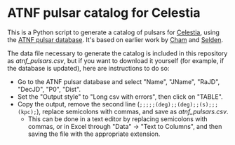 # ATNF pulsar catalog for Celestia
This is a Python script to generate a catalog of pulsars for [Celestia](https://github.com/CelestiaProject/Celestia),
using the [ATNF pulsar database](https://www.atnf.csiro.au/research/pulsar/psrcat/). It's based on earlier work by
[Cham](https://celestiaproject.space/forum/viewtopic.php?f=6&t=11372) and [Selden](https://www.classe.cornell.edu/~seb/celestia/catalogs.html#3.5.14).

The data file necessary to generate the catalog is included in this repository as *atnf_pulsars.csv*, but if you want to
download it yourself (for example, if the database is updated), here are instructions to do so:
- Go to the ATNF pulsar database and select "Name", "JName", "RaJD", "DecJD", "P0", "Dist".
- Set the "Output style" to "Long csv with errors", then click on "TABLE".
- Copy the output, remove the second line (`;;;;;(deg);;(deg);;(s);;;(kpc);`), replace semicolons with commas, and save as *atnf_pulsars.csv*.
  - This can be done in a text editor by replacing semicolons with commas, or in Excel through "Data" -> "Text to Columns", and then saving the file with the appropriate extension.